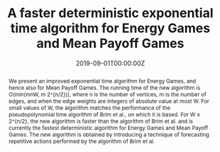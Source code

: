 ---
title: 'A faster deterministic exponential time algorithm
for Energy Games and Mean Payoff Games'

# Authors
# If you created a profile for a user (e.g. the default `admin` user), write the username (folder name) here
# and it will be replaced with their full name and linked to their profile.
authors:
  - Dani Dorfman
  - Haim Kaplan
  - Uri Zwick

# Author notes (optional)
#author_notes:
#  - 'Equal contribution'
#  - 'Equal contribution'

date: '2019-09-01T00:00:00Z'
doi: ''

# Schedule page publish date (NOT publication's date).
publishDate: '2019-09-01T00:00:00Z'

# Publication type.
# Accepts a single type but formatted as a YAML list (for Hugo requirements).
# Enter a publication type from the CSL standard.
publication_types: ['paper-conference']

# Publication name and optional abbreviated publication name.
publication: International Colloquium on Automata, Languages, and Programming (ICALP 2019)
publication_short: In *ICALP*

abstract: We present an improved exponential time algorithm for Energy Games, and hence also for Mean Payoff Games. The running time of the new algorithm is O(min(mnW, m 2^{n/2})), where n is the number of vertices, m is the number of edges, and when the edge weights are integers of absolute value at most W. For small values of W, the algorithm matches the performance of the pseudopolynomial time algorithm of Brim et al., on which it is based. For W &ge; 2^{n/2}, the new algorithm is faster than the algorithm of Brim et al. and is currently the fastest deterministic algorithm for Energy Games and Mean Payoff Games. The new algorithm is obtained by introducing a technique of forecasting repetitive actions performed by the algorithm of Brim et al.

# Summary. An optional shortened abstract.
#summary: Lorem ipsum dolor sit amet, consectetur adipiscing elit. Duis posuere tellus ac convallis placerat. Proin tincidunt magna sed ex sollicitudin condimentum.

tags: []

# Display this page in the Featured widget?
#featured: true

# Custom links (uncomment lines below)
# links:
# - name: Custom Link
#   url: http://example.org

url_pdf: ''
#url_code: 'https://github.com/wowchemy/wowchemy-hugo-themes'
#url_dataset: 'https://github.com/wowchemy/wowchemy-hugo-themes'
#url_poster: ''
#url_project: ''
#url_slides: ''
#url_source: 'https://github.com/wowchemy/wowchemy-hugo-themes'
#url_video: 'https://youtube.com'

# Featured image
# To use, add an image named `featured.jpg/png` to your page's folder.
#image:
#  caption: 'Image credit: [**Unsplash**](https://unsplash.com/photos/pLCdAaMFLTE)'
#  focal_point: ''
#  preview_only: false

# Associated Projects (optional).
#   Associate this publication with one or more of your projects.
#   Simply enter your project's folder or file name without extension.
#   E.g. `internal-project` references `content/project/internal-project/index.md`.
#   Otherwise, set `projects: []`.
projects: []
#  - example

# Slides (optional).
#   Associate this publication with Markdown slides.
#   Simply enter your slide deck's filename without extension.
#   E.g. `slides: "example"` references `content/slides/example/index.md`.
#   Otherwise, set `slides: ""`.
slides: ""
---